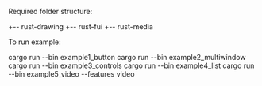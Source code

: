 Required folder structure:

+-- rust-drawing
+-- rust-fui
+-- rust-media

To run example:

cargo run --bin example1_button
cargo run --bin example2_multiwindow
cargo run --bin example3_controls
cargo run --bin example4_list
cargo run --bin example5_video --features video

